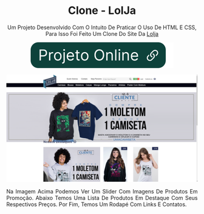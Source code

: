 <div align="center">

# Clone - LolJa
Um Projeto Desenvolvido Com O Intuito De Praticar O Uso De HTML E CSS, Para Isso Foi Feito Um Clone Do Site Da [Lolja](https://www.lolja.com.br/)

[![Projeto Online](img/btnOnline.svg)](https://ericrq.github.io/ProjetoLolja/)

[![projeto Lolja](img/loljaPrint.png)](https://ericrq.github.io/ProjetoLolja/)

<div align="justify">Na Imagem Acima Podemos Ver Um Slider Com Imagens De Produtos Em Promoção. Abaixo Temos Uma Lista De Produtos Em Destaque Com Seus Respectivos Preços. Por Fim, Temos Um Rodapé Com Links E Contatos.</div>

</div>
